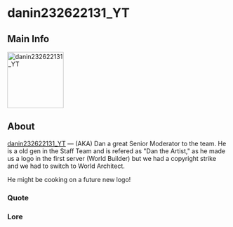 # danin232622131_YT

## Main Info
<img class="" src="https://tr.rbxcdn.com/30DAY-AvatarHeadshot-0E2871C3512196392939C63E5D2DC5AF-Png/420/420/AvatarHeadshot/Png/noFilter" alt="danin232622131_YT" style="width:128px;height:128px;">

## About
[danin232622131_YT](https://www.roblox.com/users/1580774543/profile) — (AKA) Dan a great Senior Moderator to the team. He is a old gen in the Staff Team and is refered as "Dan the Artist," as he made us a logo in the first server (World Builder) but we had a copyright strike and we had to switch to World Architect.

He might be cooking on a future new logo!

### Quote
<!-- Add a quote here -->

### Lore
<!-- Add lore here -->
